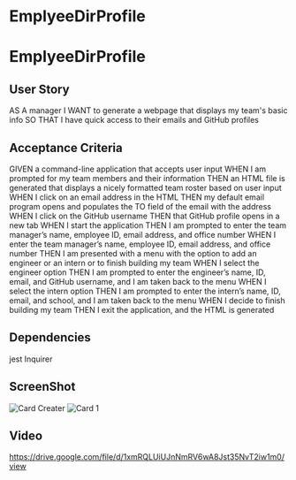 # EmplyeeDirProfile
# EmplyeeDirProfile
## User Story

AS A manager
I WANT to generate a webpage that displays my team's basic info
SO THAT I have quick access to their emails and GitHub profiles

## Acceptance Criteria


GIVEN a command-line application that accepts user input
WHEN I am prompted for my team members and their information
THEN an HTML file is generated that displays a nicely formatted team roster based on user input
WHEN I click on an email address in the HTML
THEN my default email program opens and populates the TO field of the email with the address
WHEN I click on the GitHub username
THEN that GitHub profile opens in a new tab
WHEN I start the application
THEN I am prompted to enter the team manager’s name, employee ID, email address, and office number
WHEN I enter the team manager’s name, employee ID, email address, and office number
THEN I am presented with a menu with the option to add an engineer or an intern or to finish building my team
WHEN I select the engineer option
THEN I am prompted to enter the engineer’s name, ID, email, and GitHub username, and I am taken back to the menu
WHEN I select the intern option
THEN I am prompted to enter the intern’s name, ID, email, and school, and I am taken back to the menu
WHEN I decide to finish building my team
THEN I exit the application, and the HTML is generated

## Dependencies 
jest
Inquirer

## ScreenShot
![Card Creater](https://user-images.githubusercontent.com/55901542/165872501-486b2686-1d18-4c15-bd08-e6825b419487.JPG)
![Card 1](https://user-images.githubusercontent.com/55901542/165872508-0f98f7b6-0709-4a06-8017-9a1e8f2cd77b.JPG)
## Video
https://drive.google.com/file/d/1xmRQLUiUJnNmRV6wA8Jst35NvT2iw1m0/view
